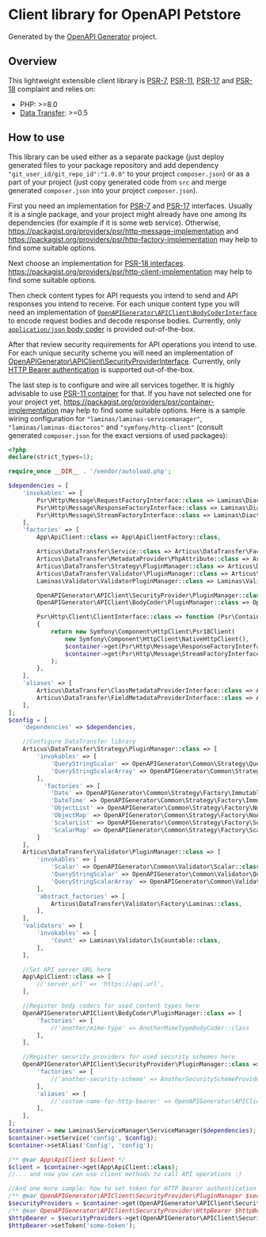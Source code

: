 # Client library for OpenAPI Petstore

Generated by the [OpenAPI Generator](https://openapi-generator.tech) project.

## Overview
This lightweight extensible client library is [PSR-7](https://www.php-fig.org/psr/psr-7), [PSR-11](https://www.php-fig.org/psr/psr-11), [PSR-17](https://www.php-fig.org/psr/psr-17) and [PSR-18](https://www.php-fig.org/psr/psr-18) complaint and relies on:

- PHP: >=8.0
- [Data Transfer](https://github.com/Articus/DataTransfer): >=0.5


## How to use

This library can be used either as a separate package (just deploy generated files to your package repository and add dependency `"git_user_id/git_repo_id":"1.0.0"` to your project `composer.json`) or as a part of your project (just copy generated code from `src` and merge generated `composer.json` into your project `composer.json`).

First you need an implementation for [PSR-7](https://packagist.org/packages/psr/http-message) and [PSR-17](https://packagist.org/packages/psr/http-factory) interfaces. Usually it is a single package, and your project might already have one among its dependencies (for example if it is some web service). Otherwise, https://packagist.org/providers/psr/http-message-implementation and https://packagist.org/providers/psr/http-factory-implementation may help to find some suitable options.

Next choose an implementation for [PSR-18 interfaces](https://packagist.org/packages/psr/http-client). https://packagist.org/providers/psr/http-client-implementation may help to find some suitable options.

Then check content types for API requests you intend to send and API responses you intend to receive. For each unique content type you will need an implementation of [`OpenAPIGenerator\APIClient\BodyCoderInterface`](https://github.com/Articus/OpenAPIGeneratorAPIClient-PHP/blob/master/src/OpenAPIGenerator/APIClient/BodyCoderInterface.php) to encode request bodies and decode response bodies. Currently, only [`application/json` body coder](https://github.com/Articus/OpenAPIGeneratorAPIClient-PHP/blob/master/src/OpenAPIGenerator/APIClient/BodyCoder/Json.php) is provided out-of-the-box.

After that review security requirements for API operations you intend to use. For each unique security scheme you will need an implementation of [OpenAPIGenerator\APIClient\SecurityProviderInterface](https://github.com/Articus/OpenAPIGeneratorAPIClient-PHP/blob/master/src/OpenAPIGenerator/APIClient/SecurityProviderInterface.php). Currently, only [HTTP Bearer authentication](https://github.com/Articus/OpenAPIGeneratorAPIClient-PHP/blob/master/src/OpenAPIGenerator/APIClient/SecurityProvider/HttpBearer.php) is supported out-of-the-box.

The last step is to configure and wire all services together. It is highly advisable to use [PSR-11 container](https://packagist.org/packages/psr/container) for that. If you have not selected one for your project yet, https://packagist.org/providers/psr/container-implementation may help to find some suitable options. Here is a sample wiring configuration for `"laminas/laminas-servicemanager"`, `"laminas/laminas-diactoros"` and `"symfony/http-client"` (consult generated `composer.json` for the exact versions of used packages):

```PHP
<?php
declare(strict_types=1);

require_once __DIR__ . '/vendor/autoload.php';

$dependencies = [
    'invokables' => [
        Psr\Http\Message\RequestFactoryInterface::class => Laminas\Diactoros\RequestFactory::class,
        Psr\Http\Message\ResponseFactoryInterface::class => Laminas\Diactoros\ResponseFactory::class,
        Psr\Http\Message\StreamFactoryInterface::class => Laminas\Diactoros\StreamFactory::class,
    ],
    'factories' => [
        App\ApiClient::class => App\ApiClientFactory::class,

        Articus\DataTransfer\Service::class => Articus\DataTransfer\Factory::class,
        Articus\DataTransfer\MetadataProvider\PhpAttribute::class => Articus\DataTransfer\MetadataProvider\Factory\PhpAttribute::class,
        Articus\DataTransfer\Strategy\PluginManager::class => Articus\DataTransfer\Strategy\Factory\PluginManager::class,
        Articus\DataTransfer\Validator\PluginManager::class => Articus\DataTransfer\Validator\Factory\PluginManager::class,
        Laminas\Validator\ValidatorPluginManager::class => Laminas\Validator\ValidatorPluginManagerFactory::class,

        OpenAPIGenerator\APIClient\SecurityProvider\PluginManager::class => OpenAPIGenerator\APIClient\SecurityProvider\Factory\PluginManager::class,
        OpenAPIGenerator\APIClient\BodyCoder\PluginManager::class => OpenAPIGenerator\APIClient\BodyCoder\Factory\PluginManager::class,

        Psr\Http\Client\ClientInterface::class => function (Psr\Container\ContainerInterface $container)
        {
            return new Symfony\Component\HttpClient\Psr18Client(
                new Symfony\Component\HttpClient\NativeHttpClient(),
                $container->get(Psr\Http\Message\ResponseFactoryInterface::class),
                $container->get(Psr\Http\Message\StreamFactoryInterface::class)
            );
        },
    ],
    'aliases' => [
        Articus\DataTransfer\ClassMetadataProviderInterface::class => Articus\DataTransfer\MetadataProvider\PhpAttribute::class,
        Articus\DataTransfer\FieldMetadataProviderInterface::class => Articus\DataTransfer\MetadataProvider\PhpAttribute::class,
    ],
];
$config = [
    'dependencies' => $dependencies,

    //Configure DataTransfer library
    Articus\DataTransfer\Strategy\PluginManager::class => [
        'invokables' => [
            'QueryStringScalar' => OpenAPIGenerator\Common\Strategy\QueryStringScalar::class,
            'QueryStringScalarArray' => OpenAPIGenerator\Common\Strategy\QueryStringScalarArray::class,
        ],
          'factories' => [
            'Date' => OpenAPIGenerator\Common\Strategy\Factory\ImmutableDate::class,
            'DateTime' => OpenAPIGenerator\Common\Strategy\Factory\ImmutableDateTime::class,
            'ObjectList' => OpenAPIGenerator\Common\Strategy\Factory\NoArgObjectList::class,
            'ObjectMap' => OpenAPIGenerator\Common\Strategy\Factory\NoArgObjectMap::class,
            'ScalarList' => OpenAPIGenerator\Common\Strategy\Factory\ScalarList::class,
            'ScalarMap' => OpenAPIGenerator\Common\Strategy\Factory\ScalarMap::class,
        ]
    ],
    Articus\DataTransfer\Validator\PluginManager::class => [
        'invokables' => [
            'Scalar' => OpenAPIGenerator\Common\Validator\Scalar::class,
            'QueryStringScalar' => OpenAPIGenerator\Common\Validator\QueryStringScalar::class,
            'QueryStringScalarArray' => OpenAPIGenerator\Common\Validator\QueryStringScalarArray::class,
        ],
        'abstract_factories' => [
            Articus\DataTransfer\Validator\Factory\Laminas::class,
        ],
    ],
    'validators' => [
        'invokables' => [
            'Count' => Laminas\Validator\IsCountable::class,
        ],
    ],

    //Set API server URL here
    App\ApiClient::class => [
        //'server_url' => 'https://api.url',
    ],

    //Register body coders for used content types here
    OpenAPIGenerator\APIClient\BodyCoder\PluginManager::class => [
        'factories' => [
            //'another/mime-type' => AnotherMimeTypeBodyCoder::class
        ],
    ],

    //Register security providers for used security schemes here
    OpenAPIGenerator\APIClient\SecurityProvider\PluginManager::class => [
        'factories' => [
            //'another-security-scheme' => AnotherSecuritySchemeProvider::class,
        ],
        'aliases' => [
            //'custom-name-for-http-bearer' => OpenAPIGenerator\APIClient\SecurityProvider\HttpBearer::class,
        ],
    ],
];
$container = new Laminas\ServiceManager\ServiceManager($dependencies);
$container->setService('config', $config);
$container->setAlias('Config', 'config');

/** @var App\ApiClient $client */
$client = $container->get(App\ApiClient::class);
//... and now you can use client methods to call API operations :)

//And one more sample: how to set token for HTTP Bearer authentication
/** @var OpenAPIGenerator\APIClient\SecurityProvider\PluginManager $securityProviders */
$securityProviders = $container->get(OpenAPIGenerator\APIClient\SecurityProvider\PluginManager::class);
/** @var OpenAPIGenerator\APIClient\SecurityProvider\HttpBearer $httpBearer */
$httpBearer = $securityProviders->get(OpenAPIGenerator\APIClient\SecurityProvider\HttpBearer::class);
$httpBearer->setToken('some-token');

```

